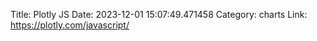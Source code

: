 Title: Plotly JS
Date: 2023-12-01 15:07:49.471458
Category: charts
Link: https://plotly.com/javascript/
